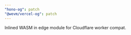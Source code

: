 ```yaml
---
"hono-og": patch
"@wevm/vercel-og": patch
---
```


Inlined WASM in edge module for Cloudflare worker compat.
